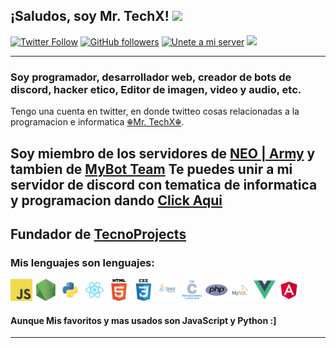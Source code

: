 ## ¡Saludos, soy Mr. TechX! <img src="https://media.giphy.com/media/hvRJCLFzcasrR4ia7z/giphy.gif" width="25px">
[![Twitter Follow](https://img.shields.io/twitter/follow/Mr__TechX?color=%231DA1F2&label=Mr.%20TechX&logo=twitter&logoColor=%231DA1F2&style=for-the-badge)](https://twitter.com/Mr__TechX)
[![GitHub followers](https://img.shields.io/github/followers/Mr-TechX?color=%23181717&label=Github%20%7C%20Follow&logo=Github&style=for-the-badge)](http://bit.ly/github_techX)
[![Unete a mi server](https://img.shields.io/discord/847520823727620126?color=%235865F2&label=Unete%20a%20mi%20servidor&logo=Discord&style=for-the-badge)](https://discord.gg/jJCMSYqfkh)
[<img src="https://pbs.twimg.com/profile_banners/1370653756468166657/1622332311/600x200">](https://twitter.com/Mr__TechX)

-----------
### Soy programador, desarrollador web, creador de bots de discord, hacker etico, Editor de imagen, video y audio, etc.
Tengo una cuenta en twitter, en donde twitteo cosas relacionadas a la programacion e informatica [☬Mr. TechX☬](https://twitter.com/Mr__TechX).<br>

Soy miembro de los servidores de [NEO | Army](https://discord.gg/neoarmy) y tambien de [MyBot Team](https://discord.gg/g6ssSmK) 
Te puedes unir a mi servidor de discord  con tematica de informatica y programacion dando [Click Aqui](https://discord.gg/jJCMSYqfkh)
---
Fundador de [TecnoProjects](https://github.com/TecnoProjects)
---
### Mis lenguajes son lenguajes:
<img height="35" src="https://raw.githubusercontent.com/github/explore/80688e429a7d4ef2fca1e82350fe8e3517d3494d/topics/javascript/javascript.png"> <img height="35" src="https://raw.githubusercontent.com/github/explore/80688e429a7d4ef2fca1e82350fe8e3517d3494d/topics/nodejs/nodejs.png">
<img height="35" src="https://raw.githubusercontent.com/github/explore/80688e429a7d4ef2fca1e82350fe8e3517d3494d/topics/python/python.png">
<img height="35" src="https://raw.githubusercontent.com/github/explore/80688e429a7d4ef2fca1e82350fe8e3517d3494d/topics/react/react.png">
<img height="35" src="https://raw.githubusercontent.com/github/explore/80688e429a7d4ef2fca1e82350fe8e3517d3494d/topics/html/html.png">
<img height="35" src="https://raw.githubusercontent.com/github/explore/80688e429a7d4ef2fca1e82350fe8e3517d3494d/topics/css/css.png">
<img height="35" src="https://raw.githubusercontent.com/github/explore/80688e429a7d4ef2fca1e82350fe8e3517d3494d/topics/java/java.png">
<img height="35" src="https://raw.githubusercontent.com/github/explore/80688e429a7d4ef2fca1e82350fe8e3517d3494d/topics/c/c.png">
<img height="35" src="https://raw.githubusercontent.com/github/explore/80688e429a7d4ef2fca1e82350fe8e3517d3494d/topics/php/php.png">
<img height="35" src="https://raw.githubusercontent.com/github/explore/80688e429a7d4ef2fca1e82350fe8e3517d3494d/topics/mysql/mysql.png">
<img height="35" src="https://raw.githubusercontent.com/github/explore/80688e429a7d4ef2fca1e82350fe8e3517d3494d/topics/vue/vue.png">
<img height="35" src="https://raw.githubusercontent.com/github/explore/80688e429a7d4ef2fca1e82350fe8e3517d3494d/topics/angular/angular.png">

#### Aunque Mis favoritos y mas usados son JavaScript y Python :]
---

